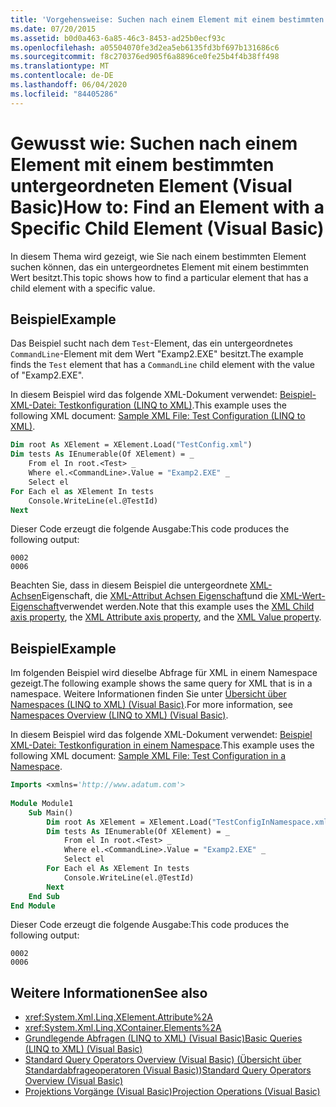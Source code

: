```yaml
---
title: 'Vorgehensweise: Suchen nach einem Element mit einem bestimmten untergeordneten Element'
ms.date: 07/20/2015
ms.assetid: b0d0a463-6a85-46c3-8453-ad25b0ecf93c
ms.openlocfilehash: a05504070fe3d2ea5eb6135fd3bf697b131686c6
ms.sourcegitcommit: f8c270376ed905f6a8896ce0fe25b4f4b38ff498
ms.translationtype: MT
ms.contentlocale: de-DE
ms.lasthandoff: 06/04/2020
ms.locfileid: "84405286"
---
```

# <a name="how-to-find-an-element-with-a-specific-child-element-visual-basic"></a><span data-ttu-id="eb74f-102">Gewusst wie: Suchen nach einem Element mit einem bestimmten untergeordneten Element (Visual Basic)</span><span class="sxs-lookup"><span data-stu-id="eb74f-102">How to: Find an Element with a Specific Child Element (Visual Basic)</span></span>
<span data-ttu-id="eb74f-103">In diesem Thema wird gezeigt, wie Sie nach einem bestimmten Element suchen können, das ein untergeordnetes Element mit einem bestimmten Wert besitzt.</span><span class="sxs-lookup"><span data-stu-id="eb74f-103">This topic shows how to find a particular element that has a child element with a specific value.</span></span>  
  
## <a name="example"></a><span data-ttu-id="eb74f-104">Beispiel</span><span class="sxs-lookup"><span data-stu-id="eb74f-104">Example</span></span>  
 <span data-ttu-id="eb74f-105">Das Beispiel sucht nach dem `Test`-Element, das ein untergeordnetes `CommandLine`-Element mit dem Wert "Examp2.EXE" besitzt.</span><span class="sxs-lookup"><span data-stu-id="eb74f-105">The example finds the `Test` element that has a `CommandLine` child element with the value of "Examp2.EXE".</span></span>  
  
 <span data-ttu-id="eb74f-106">In diesem Beispiel wird das folgende XML-Dokument verwendet: [Beispiel-XML-Datei: Testkonfiguration (LINQ to XML)](sample-xml-file-test-configuration-linq-to-xml.md).</span><span class="sxs-lookup"><span data-stu-id="eb74f-106">This example uses the following XML document: [Sample XML File: Test Configuration (LINQ to XML)](sample-xml-file-test-configuration-linq-to-xml.md).</span></span>  
  
```vb  
Dim root As XElement = XElement.Load("TestConfig.xml")  
Dim tests As IEnumerable(Of XElement) = _  
    From el In root.<Test> _  
    Where el.<CommandLine>.Value = "Examp2.EXE" _  
    Select el  
For Each el as XElement In tests  
    Console.WriteLine(el.@TestId)  
Next  
```  
  
 <span data-ttu-id="eb74f-107">Dieser Code erzeugt die folgende Ausgabe:</span><span class="sxs-lookup"><span data-stu-id="eb74f-107">This code produces the following output:</span></span>  
  
```console  
0002  
0006  
```  
  
 <span data-ttu-id="eb74f-108">Beachten Sie, dass in diesem Beispiel die untergeordnete [XML-Achsen](../../../language-reference/xml-axis/xml-child-axis-property.md)Eigenschaft, die [XML-Attribut Achsen Eigenschaft](../../../language-reference/xml-axis/xml-attribute-axis-property.md)und die [XML-Wert-Eigenschaft](../../../language-reference/xml-axis/xml-value-property.md)verwendet werden.</span><span class="sxs-lookup"><span data-stu-id="eb74f-108">Note that this example uses the [XML Child axis property](../../../language-reference/xml-axis/xml-child-axis-property.md), the [XML Attribute axis property](../../../language-reference/xml-axis/xml-attribute-axis-property.md), and the [XML Value property](../../../language-reference/xml-axis/xml-value-property.md).</span></span>  
  
## <a name="example"></a><span data-ttu-id="eb74f-109">Beispiel</span><span class="sxs-lookup"><span data-stu-id="eb74f-109">Example</span></span>  
 <span data-ttu-id="eb74f-110">Im folgenden Beispiel wird dieselbe Abfrage für XML in einem Namespace gezeigt.</span><span class="sxs-lookup"><span data-stu-id="eb74f-110">The following example shows the same query for XML that is in a namespace.</span></span> <span data-ttu-id="eb74f-111">Weitere Informationen finden Sie unter [Übersicht über Namespaces (LINQ to XML) (Visual Basic)](namespaces-overview-linq-to-xml.md).</span><span class="sxs-lookup"><span data-stu-id="eb74f-111">For more information, see [Namespaces Overview (LINQ to XML) (Visual Basic)](namespaces-overview-linq-to-xml.md).</span></span>  
  
 <span data-ttu-id="eb74f-112">In diesem Beispiel wird das folgende XML-Dokument verwendet: [Beispiel XML-Datei: Testkonfiguration in einem Namespace](sample-xml-file-test-configuration-in-a-namespace.md).</span><span class="sxs-lookup"><span data-stu-id="eb74f-112">This example uses the following XML document: [Sample XML File: Test Configuration in a Namespace](sample-xml-file-test-configuration-in-a-namespace.md).</span></span>  
  
```vb  
Imports <xmlns='http://www.adatum.com'>  
  
Module Module1  
    Sub Main()  
        Dim root As XElement = XElement.Load("TestConfigInNamespace.xml")  
        Dim tests As IEnumerable(Of XElement) = _  
            From el In root.<Test> _  
            Where el.<CommandLine>.Value = "Examp2.EXE" _  
            Select el  
        For Each el As XElement In tests  
            Console.WriteLine(el.@TestId)  
        Next  
    End Sub  
End Module  
```  
  
 <span data-ttu-id="eb74f-113">Dieser Code erzeugt die folgende Ausgabe:</span><span class="sxs-lookup"><span data-stu-id="eb74f-113">This code produces the following output:</span></span>  
  
```console  
0002  
0006  
```  
  
## <a name="see-also"></a><span data-ttu-id="eb74f-114">Weitere Informationen</span><span class="sxs-lookup"><span data-stu-id="eb74f-114">See also</span></span>

- <xref:System.Xml.Linq.XElement.Attribute%2A>
- <xref:System.Xml.Linq.XContainer.Elements%2A>
- [<span data-ttu-id="eb74f-115">Grundlegende Abfragen (LINQ to XML) (Visual Basic)</span><span class="sxs-lookup"><span data-stu-id="eb74f-115">Basic Queries (LINQ to XML) (Visual Basic)</span></span>](basic-queries-linq-to-xml.md)
- [<span data-ttu-id="eb74f-116">Standard Query Operators Overview (Visual Basic) (Übersicht über Standardabfrageoperatoren (Visual Basic))</span><span class="sxs-lookup"><span data-stu-id="eb74f-116">Standard Query Operators Overview (Visual Basic)</span></span>](standard-query-operators-overview.md)
- [<span data-ttu-id="eb74f-117">Projektions Vorgänge (Visual Basic)</span><span class="sxs-lookup"><span data-stu-id="eb74f-117">Projection Operations (Visual Basic)</span></span>](projection-operations.md)
